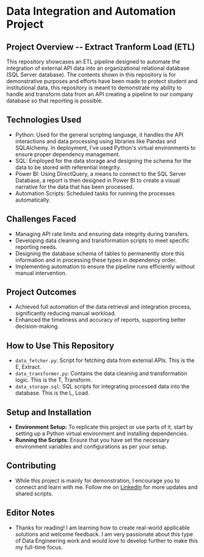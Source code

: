 # Data Integration and Automation Project

## Project Overview -- Extract Tranform Load (ETL)
This repository showcases an ETL pipeline designed to automate the integration of external API data into an organizational relational database (SQL Server database). The contents shown in this repository is for demonstrative purposes and efforts have been made to protect student and institutional data, this repository is meant to demonstrate my ability to handle and transform data from an API creating a pipeline to our company database so that reporting is possible. 

## Technologies Used
- Python: Used for the general scripting language, it handles the API interactions and data processing using libraries like Pandas and SQLAlchemy. In deployment, I've used Python's virtual environments to ensure proper dependency management.
- SQL: Employed for the data storage and designing the schema for the data to be stored with referential integrity.
- Power BI: Using DirectQuery, a means to connect to the SQL Server Database, a report is then designed in Power BI to create a visual narrative for the data that has been processed.
- Automation Scripts: Scheduled tasks for running the processes automatically.

## Challenges Faced
- Managing API rate limits and ensuring data integrity during transfers.
- Developing data cleaning and transformation scripts to meet specific reporting needs.
- Designing the database schema of tables to permanently store this information and in processing these types in dependency order.
- Implementing automation to ensure the pipeline runs efficiently without manual intervention.

## Project Outcomes
- Achieved full automation of the data retrieval and integration process, significantly reducing manual workload.
- Enhanced the timeliness and accuracy of reports, supporting better decision-making.

## How to Use This Repository
- `data_fetcher.py`: Script for fetching data from external APIs. This is the E, Extract.
- `data_transformer.py`: Contains the data cleaning and transformation logic. This is the T, Transform.
- `data_storage.sql`: SQL scripts for integrating processed data into the database. This is the L, Load.

## Setup and Installation
- **Environment Setup:** To replicate this project or use parts of it, start by setting up a Python virtual environment and installing dependencies.
- **Running the Scripts:** Ensure that you have set the necessary environment variables and configurations as per your setup.

## Contributing
- While this project is mainly for demonstration, I encourage you to connect and learn with me. Follow me on [LinkedIn](https://www.linkedin.com/in/steven-orizaga) for more updates and shared scripts.

## Editor Notes
- Thanks for reading! I am learning how to create real-world applicable solutions and welcome feedback. I am very passionate about this type of Data Engineering work and would love to develop further to make this my full-time focus.
